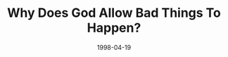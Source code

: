 ---
layout: message
category: message
series: "In Search Of..."
title: "Why Does God Allow Bad Things To Happen?"
date: 1998-04-19
audio-description: "We answer the top five questions about Christianity. "
audio: ""
audio-title: "Why Does God Allow Bad Things To Happen?"
audio-duration: "&#58;"
---
